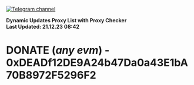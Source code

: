[![Telegram channel](https://img.shields.io/endpoint?url=https://runkit.io/damiankrawczyk/telegram-badge/branches/master?url=https://t.me/n4z4v0d)](https://t.me/n4z4v0d) 

**Dynamic Updates Proxy List with Proxy Checker**  
**Last Updated: 21.12.23 08:42**

# DONATE (_any evm_) - 0xDEADf12DE9A24b47Da0a43E1bA70B8972F5296F2
